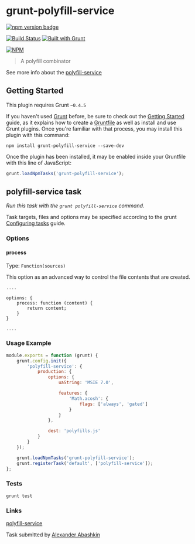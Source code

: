 # grunt-polyfill-service

[![npm version badge](https://img.shields.io/npm/v/grunt-polyfill-service.svg)](https://www.npmjs.org/package/grunt-polyfill-service)

[![Build Status](https://travis-ci.org/monolithed/grunt-polyfill-service.png)](https://travis-ci.org/monolithed/grunt-polyfill-service)
[![Built with Grunt](https://cdn.gruntjs.com/builtwith.png)](http://gruntjs.com/)

[![NPM](https://nodei.co/npm/grunt-polyfill-service.png?downloads=true)](https://nodei.co/npm/grunt-polyfill-service/)


> A polyfill combinator

See more info about the [polyfill-service](https://www.npmjs.com/package/polyfill-service)

## Getting Started
This plugin requires Grunt `~0.4.5`

If you haven't used [Grunt](http://gruntjs.com/) before, be sure to check out the [Getting Started](http://gruntjs.com/getting-started) guide, as it explains how to create a [Gruntfile](http://gruntjs.com/sample-gruntfile) as well as install and use Grunt plugins. Once you're familiar with that process, you may install this plugin with this command:

```shell
npm install grunt-polyfill-service --save-dev
```

Once the plugin has been installed, it may be enabled inside your Gruntfile with this line of JavaScript:

```js
grunt.loadNpmTasks('grunt-polyfill-service');
```

## polyfill-service task
_Run this task with the `grunt polyfill-service` command._

Task targets, files and options may be specified according to the grunt [Configuring tasks](http://gruntjs.com/configuring-tasks) guide.

### Options

#### process
Type: `Function(sources)`

This option as an advanced way to control the file contents that are created.

```
....

options: {
	process: function (content) {
		return content;
	}
}

....
```


### Usage Example

```js
module.exports = function (grunt) {
	grunt.config.init({
		'polyfill-service': {
			production: {
				options: {
					uaString: 'MSIE 7.0',

					features: {
						'Math.acosh': {
							flags: ['always', 'gated']
						}
					}
				},

				dest: 'polyfills.js'
			}
		}
	});

	grunt.loadNpmTasks('grunt-polyfill-service');
	grunt.registerTask('default', ['polyfill-service']);
};

```


### Tests

```
grunt test
```

### Links

[polyfill-service](https://www.npmjs.com/package/polyfill-service) <br />

Task submitted by [Alexander Abashkin](https://github.com/monolithed)

